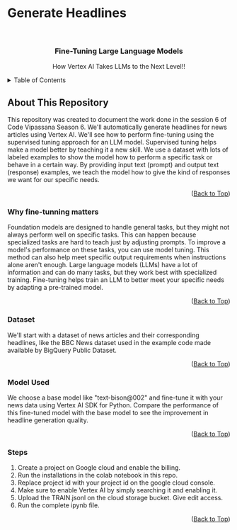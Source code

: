 # Generate Headlines

<a name="readme-top"></a>


<!-- PROJECT LOGO -->
<br />
<div align="center">

  <h3 align="center">Fine-Tuning Large Language Models</h3>

  <p align="center">
    How Vertex AI Takes LLMs to the Next Level!!
    <br />
  </p>
</div>

<!-- TABLE OF CONTENTS -->
<details>
  <summary>Table of Contents</summary>
  <ol>
    <li>
      <a href="#about-the-project">About This Repository</a>
      <ul>
        <li><a href="#Why fine-tunning matters">Why fine-tunning matters</a></li>
        <li><a href="#Dataset">Dataset</a></li>
        <li><a href="#Model Used">Model Used</a></li>
        <li><a href="#Steps">Steps </a></li>
      </ul>
    </li>
  </ol>
</details>

<!-- ABOUT THE PROJECT -->

## About This Repository

This repository was created to document the work done in the session 6 of Code Vipassana Season 6. We'll automatically generate headlines for news articles using Vertex AI. We'll see how to perform fine-tuning using the supervised tuning approach for an LLM model. Supervised tuning helps make a model better by teaching it a new skill. We use a dataset with lots of labeled examples to show the model how to perform a specific task or behave in a certain way. By providing input text (prompt) and output text (response) examples, we teach the model how to give the kind of responses we want for our specific needs.

<p align="right">(<a href="#readme-top">Back to Top</a>)</p>

### Why fine-tunning matters

Foundation models are designed to handle general tasks, but they might not always perform well on specific tasks. This can happen because specialized tasks are hard to teach just by adjusting prompts. To improve a model's performance on these tasks, you can use model tuning. This method can also help meet specific output requirements when instructions alone aren't enough. Large language models (LLMs) have a lot of information and can do many tasks, but they work best with specialized training. Fine-tuning helps train an LLM to better meet your specific needs by adapting a pre-trained model.

<p align="right">(<a href="#readme-top">Back to Top</a>)</p>

### Dataset

We'll start with a dataset of news articles and their corresponding headlines, like the BBC News dataset used in the example code made available by BigQuery Public Dataset.

<p align="right">(<a href="#readme-top">Back to Top</a>)</p>

### Model Used

We choose a base model like "text-bison@002" and fine-tune it with your news data using Vertex AI SDK for Python. Compare the performance of this fine-tuned model with the base model to see the improvement in headline generation quality.

<p align="right">(<a href="#readme-top">Back to Top</a>)</p>

### Steps

1. Create a project on Google cloud and enable the billing.
2. Run the installations in the colab notebook in this repo.
3. Replace project id with your project id on the google cloud console.
4. Make sure to enable Vertex AI by simply searching it and enabling it.
5. Upload the TRAIN.jsonl on the cloud storage bucket. Give edit access.
6. Run the complete ipynb file.
<p align="right">(<a href="#readme-top">Back to Top</a>)</p>
